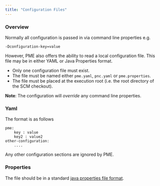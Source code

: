 ```yaml
---
title: "Configuration Files"
---
```


### Overview

Normally all configuration is passed in via command line properties e.g.

    -Dconfiguration-key=value

However, PME also offers the ability to read a local configuration file. This file may be in either YAML or Java Properties format.

* Only one configuration file must exist.
* The file must be named either `pme.yaml`, `pnc.yaml` or `pme.properties`.
* The file must be placed at the execution root (i.e. the root directory of the SCM checkout).

**Note**: The configuration will _override_ any command line properties.

### Yaml

The format is as follows

    pme:
        key : value
        key2 : value2
    other-configuration:
        ....


Any other configuration sections are ignored by PME.

### Properties

The file should be in a standard [java properties file format](https://docs.oracle.com/javase/tutorial/essential/environment/properties.html).
